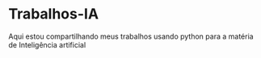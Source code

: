 # Trabalhos-IA

Aqui estou compartilhando meus trabalhos usando python para a matéria de Inteligência artificial
